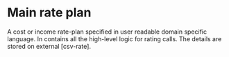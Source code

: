 # Main rate plan

A cost or income rate-plan specified in user readable domain specific language. In contains all the high-level logic for rating calls. The details are stored on external [csv-rate].






